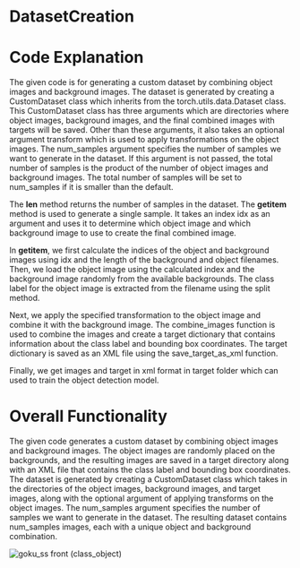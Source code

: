 # DatasetCreation
# Code Explanation
The given code is for generating a custom dataset by combining object images and background images. The dataset is generated by creating a CustomDataset class which inherits from the torch.utils.data.Dataset class. This CustomDataset class has three arguments which are directories where object images, background images, and the final combined images with targets will be saved. Other than these arguments, it also takes an optional argument transform which is used to apply transformations on the object images. The num_samples argument specifies the number of samples we want to generate in the dataset. If this argument is not passed, the total number of samples is the product of the number of object images and background images. The total number of samples will be set to num_samples if it is smaller than the default.

The __len__ method returns the number of samples in the dataset. The __getitem__ method is used to generate a single sample. It takes an index idx as an argument and uses it to determine which object image and which background image to use to create the final combined image.

In __getitem__, we first calculate the indices of the object and background images using idx and the length of the background and object filenames. Then, we load the object image using the calculated index and the background image randomly from the available backgrounds. The class label for the object image is extracted from the filename using the split method.

Next, we apply the specified transformation to the object image and combine it with the background image. The combine_images function is used to combine the images and create a target dictionary that contains information about the class label and bounding box coordinates. The target dictionary is saved as an XML file using the save_target_as_xml function.

Finally, we get images and target in xml format in target folder which can used to train the object detection model.

# Overall Functionality
The given code generates a custom dataset by combining object images and background images. The object images are randomly placed on the backgrounds, and the resulting images are saved in a target directory along with an XML file that contains the class label and bounding box coordinates. The dataset is generated by creating a CustomDataset class which takes in the directories of the object images, background images, and target images, along with the optional argument of applying transforms on the object images. The num_samples argument specifies the number of samples we want to generate in the dataset. The resulting dataset contains num_samples images, each with a unique object and background combination.




![goku_ss front (class_object)](https://github.com/rifshu/DatasetCreation/assets/97952229/010a5c4d-871f-4c9e-b64e-50f8c669e0d8)
